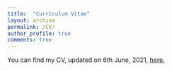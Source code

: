 ```yaml
---
title:  "Curriculum Vitae"
layout: archive
permalink: /CV/
author_profile: true
comments: true
---
```


You can find my CV, updated on 6th June, 2021, <a href="/assets/cv.pdf" target="_blank" type="application/pdf">here.</a>

